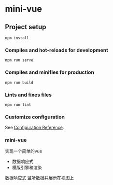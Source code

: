 # mini-vue

## Project setup
```
npm install
```

### Compiles and hot-reloads for development
```
npm run serve
```

### Compiles and minifies for production
```
npm run build
```

### Lints and fixes files
```
npm run lint
```

### Customize configuration
See [Configuration Reference](https://cli.vuejs.org/config/).

### mini-vue 
实现一个简单的vue
* 数据响应式
* 模版引擎和渲染

数据响应式
监听数据并展示在视图上
